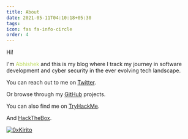 ```yaml
---
title: About
date: 2021-05-11T04:10:18+05:30
tags: 
icon: fas fa-info-circle
order: 4
---
```


<!-- > Add Markdown syntax content to file `_tabs/about.md`{: .filepath } and it will show up on this page.
{: .prompt-tip } -->

<div id="about-page">
<p>Hi!</p>

<!-- <p>I'm <span style="color: #BADA55;">Abhishek</span> aka <span id="about-name" style="font-family: 'Fira Code'; font-weight: 500; color: #BADA55;">0xKirito</span> and this is my blog where I track my journey in software development and cyber security in the ever evolving tech landscape.</p> -->

<p>I'm <span style="color: #BADA55;">Abhishek</span> and this is my blog where I track my journey in software development and cyber security in the ever evolving tech landscape.</p>

<p>You can reach out to me on <a href="https://twitter.com/0xKirito" target="_blank" rel="noopener noreferrer">Twitter</a>.</p>

<p>Or browse through my <a href="https://github.com/abhishekakade" target="_blank" rel="noopener noreferrer">GitHub</a> projects.</p>

<p>You can also find me on <a href="https://tryhackme.com/p/0xKirito" target="_blank" rel="noopener noreferrer">TryHackMe</a>.</p>

<script src="https://tryhackme.com/badge/67564"></script>

<p></p>

<p>And <a href="https://app.hackthebox.com/profile/237445" target="_blank" rel="noopener noreferrer">HackTheBox</a>.</p>

</div>

[![0xKirito](https://www.hackthebox.eu/badge/image/237445)](https://app.hackthebox.com/profile/237445)
